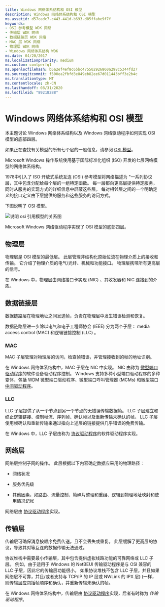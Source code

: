 ```yaml
---
title: Windows 网络体系结构和 OSI 模型
description: Windows 网络体系结构和 OSI 模型
ms.assetid: d57cadc7-c443-441d-b693-d85ffabe9f7f
keywords:
- OSI 参考模型 WDK 网络
- 传输层 WDK 网络
- 数据链路层 WDK 网络
- MAC 层 WDK 网络
- 物理层 WDK 网络
- Windows 网络体系结构 WDK
ms.date: 04/20/2017
ms.localizationpriority: medium
ms.custom: contperfq1
ms.openlocfilehash: b5a2ef4ef8c6bbc475502926860a298c5344fd27
ms.sourcegitcommit: f500ea2fbfd3e849eb82ee67d011443bff3e2b4c
ms.translationtype: MT
ms.contentlocale: zh-CN
ms.lasthandoff: 08/31/2020
ms.locfileid: "89218288"
---
```

# <a name="windows-network-architecture-and-the-osi-model"></a>Windows 网络体系结构和 OSI 模型

本主题讨论 Windows 网络体系结构以及 Windows 网络驱动程序如何实现 OSI 模型的底部四层。

如果正在查找有关模型的所有七个层的一般信息，请参阅 [OSI 模型](https://en.wikipedia.org/wiki/OSI_model)。

Microsoft Windows 操作系统使用基于国际标准化组织 (ISO) 开发的七层网络模型的网络体系结构。 

1978中引入了 ISO 开放式系统互连 (OSI) 参考模型将网络描述为 "一系列协议层，其中包含分配给每个层的一组特定函数。 每一层都向更高层提供特定服务，同时从服务的实现方式的详细信息中屏蔽这些层。 每对相邻层之间的一个明确定义的接口定义由下层提供的服务和这些服务的访问方式。 

下图说明了 OSI 模型。

![说明 osi 引用模型的关系图](images/101osi.png)

Microsoft Windows 网络驱动程序实现了 OSI 模型的底部四层。

## <a name="physical-layer"></a>物理层  
物理层是 OSI 模型的最低层。 此层管理非结构化原始位流在物理介质上的接收和传输。 它介绍了物理介质的电气/光纤、机械和功能接口。 物理层携带所有更高层的信号。 

在 Windows 中，物理层由网络接口卡实现 (NIC) 、其收发器和 NIC 连接到的介质。

## <a name="data-link-layer"></a>数据链接层  

数据链路层在物理地址之间发送帧，负责在物理层中发生错误检测和恢复。 

数据链路层进一步除以电气和电子工程师协会 (IEEE) 分为两个子层： media access control (MAC) 和逻辑链接控制 (LLC) 。

### <a name="mac"></a>MAC

MAC 子层管理对物理层的访问，检查帧错误，并管理接收到的帧的地址识别。

在 Windows 网络体系结构中，MAC 子层在 NIC 中实现。 NIC 由称为 [微型端口驱动程序](ndis-miniport-drivers2.md)的软件设备驱动程序控制。 Windows 支持多种小型端口驱动程序的多种变体，包括 WDM 微型端口驱动程序、微型端口呼叫管理器 (MCMs) 和微型端口 [中间驱动程序](ndis-miniport-drivers.md)。

### <a name="llc"></a>LLC

LLC 子层提供了从一个节点到另一个节点的无错误传输数据帧。 LLC 子层建立和终止逻辑链接、控制帧流、序列帧、确认帧以及重新传输未确认的帧。 LLC 子层使用帧确认和重新传输来通过指向上述层的链接提供几乎错误的免费传输。

在 Windows 中，LLC 子层由称为 [协议驱动程序](./roadmap-for-developing-ndis-protocol-drivers.md)的软件驱动程序实现。

## <a name="network-layer"></a>网络层
网络层控制子网的操作。 此层根据以下内容确定数据应采用的物理路径：

-   网络状况

-   服务优先级

-   其他因素，如路由、流量控制、帧碎片整理和重组、逻辑到物理地址映射和使用情况记帐

网络层由 [协议驱动程序](./roadmap-for-developing-ndis-protocol-drivers.md)实现。

## <a name="transport-layer"></a>传输层

传输层可确保消息按顺序免费传送，且不会丢失或重复。 此层缓解了更高层的协议，导致其对等互连的数据传输无法通过。 

协议堆栈中需要最小传输层，其中包含提供虚拟线路功能的可靠网络或 LLC 子层。 例如，由于适用于 Windows 的 NetBEUI 传输驱动程序是与 OSI 兼容的 LLC 子层，因此它的传输层功能很小。 如果协议堆栈不包含 LLC 子层，并且如果网络层不可靠，并且/或者支持与 TCP/IP 的 IP 层或 NWLink 的 IPX 层)  (一样，则传输层应包括帧顺序和确认，并重新传输未确认的帧。

在 Windows 网络体系结构中，传输层由 [协议驱动程序](./roadmap-for-developing-ndis-protocol-drivers.md)实现，后者有时称为 *传输驱动程序*。

 

